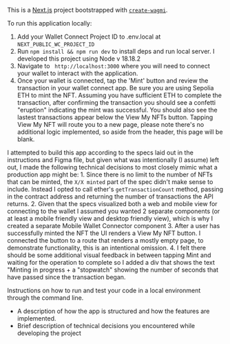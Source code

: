 This is a [Next.js](https://nextjs.org) project bootstrapped with [`create-wagmi`](https://github.com/wevm/wagmi/tree/main/packages/create-wagmi).

To run this application locally:

1. Add your Wallet Connect Project ID to .env.local at `NEXT_PUBLIC_WC_PROJECT_ID`
2. Run `npm install && npm run dev` to install deps and run local server. I developed this project using Node v 18.18.2
3. Navigate to ` http://localhost:3000` where you will need to connect your wallet to interact with the application.
4. Once your wallet is connected, tap the 'Mint' button and review the transaction in your wallet connect app. Be sure you are using Sepolia ETH to mint the NFT. Assuming you have sufficient ETH to complete the transaction, after confirming the transaction you should see a confetti "eruption" indicating the mint was successful. You should also see the lastest transactions appear below the View My NFTs button. Tapping View My NFT will route you to a new page, please note there's no additional logic implemented, so aside from the header, this page will be blank.

I attempted to build this app according to the specs laid out in the instructions and Figma file, but given what was intentionally (I assume) left out, I made the following technical decisions to most closely mimic what a production app might be: 1. Since there is no limit to the number of NFTs that can be minted, the `X/X minted` part of the spec didn't make sense to include. Instead I opted to call ether's `getTransactionCount` method, passing in the contract address and returning the number of transactions the API returns. 2. Given that the specs visualized both a web and mobile view for connecting to the wallet I assumed you wanted 2 separate components (or at least a mobile friendly view and desktop friendly view), which is why I created a separate Mobile Wallet Connector component 3. After a user has successfully minted the NFT the UI renders a View My NFT button. I connected the button to a route that renders a mostly empty page, to demonstrate functionality, this is an intentional omission. 4. I felt there should be some additional visual feedback in between tapping Mint and waiting for the operation to complete so I added a div that shows the text "Minting in progress + a "stopwatch" showing the number of seconds that have passed since the transaction began.

Instructions on how to run and test your code in a local environment through the command line.

- A description of how the app is structured and how the features are implemented.
- Brief description of technical decisions you encountered while developing the project
